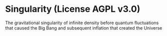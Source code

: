 # Singularity (License AGPL v3.0)
The gravitational singularity of infinite density before quantum fluctuations that caused the Big Bang and subsequent inflation that created the Universe
